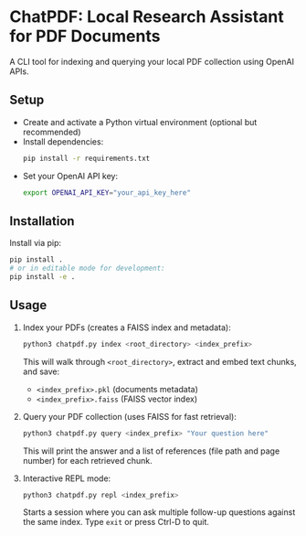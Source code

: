 # ChatPDF: Local Research Assistant for PDF Documents

A CLI tool for indexing and querying your local PDF collection using OpenAI APIs.

## Setup

- Create and activate a Python virtual environment (optional but recommended)
- Install dependencies:
  ```bash
  pip install -r requirements.txt
  ```
- Set your OpenAI API key:
  ```bash
  export OPENAI_API_KEY="your_api_key_here"
  ```

## Installation

Install via pip:
```bash
pip install .
# or in editable mode for development:
pip install -e .
```

## Usage

1. Index your PDFs (creates a FAISS index and metadata):
   ```bash
   python3 chatpdf.py index <root_directory> <index_prefix>
   ```
   This will walk through `<root_directory>`, extract and embed text chunks, and save:
   - `<index_prefix>.pkl` (documents metadata)
   - `<index_prefix>.faiss` (FAISS vector index)

2. Query your PDF collection (uses FAISS for fast retrieval):
   ```bash
   python3 chatpdf.py query <index_prefix> "Your question here"
   ```
   This will print the answer and a list of references (file path and page number) for each retrieved chunk.

3. Interactive REPL mode:
   ```bash
   python3 chatpdf.py repl <index_prefix>
   ```
   Starts a session where you can ask multiple follow-up questions against the same index. Type `exit` or press Ctrl-D to quit.
